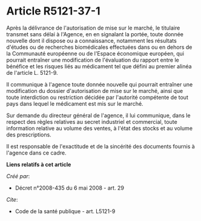 # Article R5121-37-1

Après la délivrance de l'autorisation de mise sur le marché, le titulaire transmet sans délai à l'Agence, en en signalant la
portée, toute donnée nouvelle dont il dispose ou a connaissance, notamment les résultats d'études ou de recherches
biomédicales effectuées dans ou en dehors de la Communauté européenne ou de l'Espace économique européen, qui pourrait
entraîner une modification de l'évaluation du rapport entre le bénéfice et les risques liés au médicament tel que défini au
premier alinéa de l'article L. 5121-9. 

Il communique à l'agence toute donnée nouvelle qui pourrait entraîner une modification du dossier d'autorisation de mise sur
le marché, ainsi que toute interdiction ou restriction décidée par l'autorité compétente de tout pays dans lequel le
médicament est mis sur le marché. 

Sur demande du directeur général de l'agence, il lui communique, dans le respect des règles relatives au secret industriel et
commercial, toute information relative au volume des ventes, à l'état des stocks et au volume des prescriptions. 

Il est responsable de l'exactitude et de la sincérité des documents fournis à l'agence dans ce cadre.

**Liens relatifs à cet article**

_Créé par_:

  - Décret n°2008-435 du 6 mai 2008 - art. 29

_Cite_:

  - Code de la santé publique - art. L5121-9
